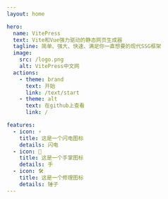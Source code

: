 ```yaml
---
layout: home

hero:
  name: VitePress
  text: Vite和Vue强力驱动的静态网页生成器
  tagline: 简单、强大、快速、满足你一直想要的现代SSG框架
  image:
    src: /logo.png
    alt: VitePress中文网
  actions:
    - theme: brand
      text: 开始
      link: /text/start
    - theme: alt
      text: 在github上查看
      link: /

features:
  - icon: ⚡️
    title: 这是一个闪电图标
    details: 闪电
  - icon: 🖖
    title: 这是一个手掌图标
    details: 手
  - icon: 🛠️
    title: 这是一个修理图标
    details: 锤子
---
```

